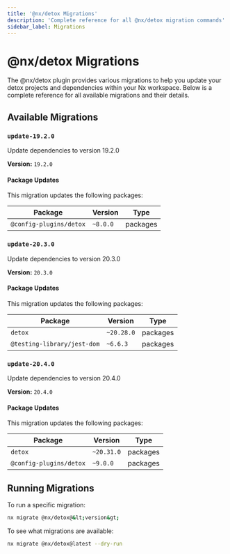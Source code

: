```yaml
---
title: '@nx/detox Migrations'
description: 'Complete reference for all @nx/detox migration commands'
sidebar_label: Migrations
---
```


# @nx/detox Migrations

The @nx/detox plugin provides various migrations to help you update your detox projects and dependencies within your Nx workspace.
Below is a complete reference for all available migrations and their details.

## Available Migrations

### `update-19.2.0`

Update dependencies to version 19.2.0

**Version:** `19.2.0`

#### Package Updates

This migration updates the following packages:

| Package                 | Version  | Type     |
| ----------------------- | -------- | -------- |
| `@config-plugins/detox` | `~8.0.0` | packages |

### `update-20.3.0`

Update dependencies to version 20.3.0

**Version:** `20.3.0`

#### Package Updates

This migration updates the following packages:

| Package                     | Version    | Type     |
| --------------------------- | ---------- | -------- |
| `detox`                     | `~20.28.0` | packages |
| `@testing-library/jest-dom` | `~6.6.3`   | packages |

### `update-20.4.0`

Update dependencies to version 20.4.0

**Version:** `20.4.0`

#### Package Updates

This migration updates the following packages:

| Package                 | Version    | Type     |
| ----------------------- | ---------- | -------- |
| `detox`                 | `~20.31.0` | packages |
| `@config-plugins/detox` | `~9.0.0`   | packages |

## Running Migrations

To run a specific migration:

```bash
nx migrate @nx/detox@&lt;version&gt;
```

To see what migrations are available:

```bash
nx migrate @nx/detox@latest --dry-run
```
